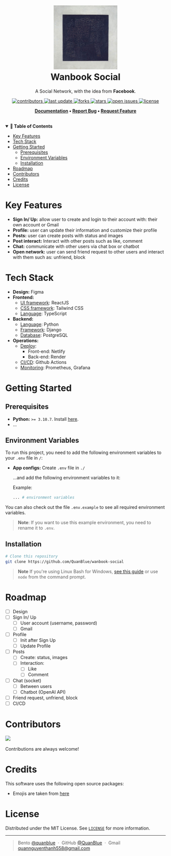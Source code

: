 <h1 align="center">
  <img src="./assets/icon.jpg" alt="icon" width="200"></img>
  <br>
  <b>Wanbook Social</b>
</h1>

<p align="center">A Social Network, with the idea from <b>Facebook</b>.</p>

<!-- Badges -->
<p align="center">
  <a href="https://github.com/QuanBlue/wanbook-social/graphs/contributors">
    <img src="https://img.shields.io/github/contributors/QuanBlue/wanbook-social" alt="contributors" />
  </a>
  <a href="">
    <img src="https://img.shields.io/github/last-commit/QuanBlue/wanbook-social" alt="last update" />
  </a>
  <a href="https://github.com/QuanBlue/wanbook-social/network/members">
    <img src="https://img.shields.io/github/forks/QuanBlue/wanbook-social" alt="forks" />
  </a>
  <a href="https://github.com/QuanBlue/wanbook-social/stargazers">
    <img src="https://img.shields.io/github/stars/QuanBlue/wanbook-social" alt="stars" />
  </a>
  <a href="https://github.com/QuanBlue/wanbook-social/issues/">
    <img src="https://img.shields.io/github/issues/QuanBlue/wanbook-social" alt="open issues" />
  </a>
  <a href="https://github.com/QuanBlue/wanbook-social/blob/main/LICENSE">
    <img src="https://img.shields.io/github/license/QuanBlue/wanbook-social.svg" alt="license" />
  </a>
</p>

<p align="center">
  <b>
      <a href="https://github.com/QuanBlue/wanbook-social">Documentation</a> •
      <a href="https://github.com/QuanBlue/wanbook-social/issues/">Report Bug</a> •
      <a href="https://github.com/QuanBlue/wanbook-social/issues/">Request Feature</a>
  </b>
</p>

<br/>

<details open>
<summary><b>📖 Table of Contents</b></summary>

- [Key Features](#key-features)
- [Tech Stack](#tech-stack)
- [Getting Started](#getting-started)
  - [Prerequisites](#prerequisites)
  - [Environment Variables](#environment-variables)
  - [Installation](#installation)
- [Roadmap](#roadmap)
- [Contributors](#contributors)
- [Credits](#credits)
- [License](#license)
</details>

# Key Features

- **Sign In/ Up:** allow user to create and login to their account with: their own account or Gmail
- **Profile:** user can update their information and customize their profile
- **Posts:** user can create posts with status and images
- **Post interact:** Interact with other posts such as like, comment
- **Chat:** communicate with other users via chat box or chatbot
- **Open network:** user can send friend request to other users and interact with them such as: unfriend, block

# Tech Stack

- **Design:** Figma
- **Frontend:**
  - <u>UI framework</u>: ReactJS
  - <u>CSS framework</u>: Tailwind CSS
  - <u>Language</u>: TypeScript
- **Backend:**
  - <u>Language</u>: Python
  - <u>Framework</u>: Django
  - <u>Database</u>: PostgreSQL
- **Operations:**
  - <u>Deploy</u>:
    - Front-end: Netlify
    - Back-end: Render
  - <u>CI/CD</u>: Github Actions
  - <u>Monitoring</u>: Prometheus, Grafana

# Getting Started

## Prerequisites

- **Python:** `>= 3.10.7`. Install [here](https://www.python.org/downloads/).
- ...

## Environment Variables

To run this project, you need to add the following environment variables to your `.env` file in `/`:

- **App configs:** Create `.env` file in `./`

  ...and add the following environment variables to it:

  Example:

  ```sh
  ... # environment variables
  ```

You can also check out the file `.env.example` to see all required environment variables.

> **Note**: If you want to use this example environment, you need to rename it to `.env`.

## Installation

```bash
# Clone this repository
git clone https://github.com/QuanBlue/wanbook-social
```

> **Note**
> If you're using Linux Bash for Windows, [see this guide](https://www.howtogeek.com/261575/how-to-run-graphical-linux-desktop-applications-from-windows-10s-bash-shell/) or use `node` from the command prompt.

# Roadmap

- [ ] Design
- [ ] Sign In/ Up
  - [ ] User account (username, password)
  - [ ] Gmail
- [ ] Profile
  - [ ] Init after Sign Up
  - [ ] Update Profile
- [ ] Posts
  - [ ] Create: status, images
  - [ ] Interaction:
    - [ ] Like
    - [ ] Comment
- [ ] Chat (socket)
  - [ ] Between users
  - [ ] Chatbot (OpenAI API)
- [ ] Friend request, unfriend, block
- [ ] CI/CD

# Contributors

<a href="https://github.com/QuanBlue/wanbook-social/graphs/contributors">
  <img src="https://contrib.rocks/image?repo=QuanBlue/wanbook-social" />
</a>

Contributions are always welcome!

# Credits

This software uses the following open source packages:

- Emojis are taken from [here](https://github.com/arvida/emoji-cheat-sheet.com)

# License

Distributed under the MIT License. See <a href="./LICENSE">`LICENSE`</a> for more information.

---

> Bento [@quanblue](https://bento.me/quanblue) &nbsp;&middot;&nbsp;
> GitHub [@QuanBlue](https://github.com/QuanBlue) &nbsp;&middot;&nbsp; Gmail quannguyenthanh558@gmail.com
